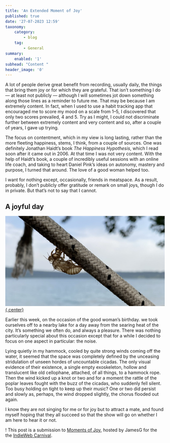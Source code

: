 ```yaml
---
title: 'An Extended Moment of Joy'
published: true
date: '27-07-2023 12:59'
taxonomy:
    category:
        - blog
    tag:
        - General
summary:
    enabled: '1'
subhead: "Content "
header_image: '0'
---
```


A lot of people derive great benefit from recording, usually daily, the things that bring them joy or for which they are grateful. That isn’t something I do — at least not publicly — although I will sometimes jot down something along those lines as a reminder to future me. That may be because I am extremely content. In fact, when I used to use a habit tracking app that encouraged me to score my mood on a scale from 1–5, I discovered that only two scores prevailed, 4 and 5. Try as I might, I could not discriminate further between extremely content and very content and so, after a couple of years, I gave up trying.

The focus on contentment, which in my view is long lasting, rather than the more fleeting happiness, stems, I think, from a couple of sources. One was definitely Jonathan Haidt’s book _The Happiness Hypothesis_, which I read soon after it came out in 2006. At that time I was not very content. With the help of Haidt’s book, a couple of incredibly useful sessions with an online life coach, and taking to heart Daniel Pink’s ideas on autonomy, mastery and purpose, I turned that around. The love of a good woman helped too.

I want for nothing except, occasionally, friends in meatspace. As a result, probably, I don’t publicly offer gratitude or remark on small joys, though I do in private. But that’s not to say that I cannot.

## A joyful day

[![The translucent empty skin moulted by an adult cicada attached to the underside of a rope, with an out of focus view of the lake and hills behind it|](cicada-sm.jpg?classes=center){.center}](cicada.jpg)

Earlier this week, on the occasion of the good woman’s birthday. we took ourselves off to a nearby lake for a day away from the searing heat of the city. It’s something we often do, and always a pleasure. There was nothing particularly special about this occasion except that for a while I decided to focus on one aspect in particular: the noise.

Lying quietly in my hammock, cooled by quite strong winds coming off the water, it seemed that the space was completely defined by the unceasing stridulation of unseen hordes of uncountable cicadas. The only visual evidence of their existence, a single empty exoskeleton, hollow and translucent like old cellophane, attached, of all things, to a hammock rope. Then the wind kicked up a knot or two and for a moment the rattle of the poplar leaves fought with the buzz of the cicadas, who suddenly fell silent. Too busy holding on tight to keep up their music? One or two did persist and slowly as, perhaps, the wind dropped slightly, the chorus flooded out again. 

I know they are not singing for me or for joy but to attract a mate, and found myself hoping that they all succeed so that the show will go on whether I am here to hear it or not.

! This post is a submission to [Moments of Joy](https://jamesg.blog/2023/07/01/indieweb-carnival/), hosted by JamesG for the the [IndieWeb Carnival](https://indieweb.org/indieweb-carnival).
